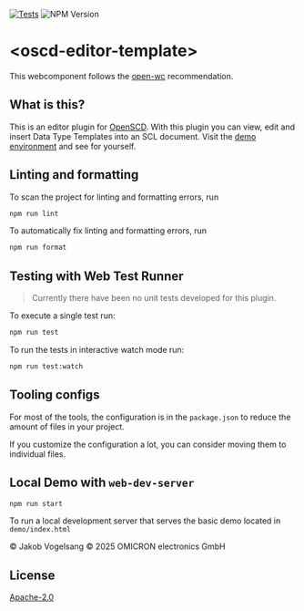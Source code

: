 [![Tests](https://github.com/OMICRONEnergyOSS/oscd-editor-template/actions/workflows/test.yml/badge.svg)](https://github.com/OMICRONEnergyOSS/oscd-editor-template/actions/workflows/test.yml) ![NPM Version](https://img.shields.io/npm/v/@omicronenergy/oscd-editor-template)

# \<oscd-editor-template>

This webcomponent follows the [open-wc](https://github.com/open-wc/open-wc) recommendation.

## What is this?

This is an editor plugin for [OpenSCD](https://openscd.org). With this plugin you can view, edit and insert Data Type Templates into an SCL document. Visit the [demo environment](https://omicronenergyoss.github.io/oscd-editor-template/demo/index.html) and see for yourself.

## Linting and formatting

To scan the project for linting and formatting errors, run

```bash
npm run lint
```

To automatically fix linting and formatting errors, run

```bash
npm run format
```

## Testing with Web Test Runner

> Currently there have been no unit tests developed for this plugin.

To execute a single test run:

```bash
npm run test
```

To run the tests in interactive watch mode run:

```bash
npm run test:watch
```

## Tooling configs

For most of the tools, the configuration is in the `package.json` to reduce the amount of files in your project.

If you customize the configuration a lot, you can consider moving them to individual files.

## Local Demo with `web-dev-server`

```bash
npm run start
```

To run a local development server that serves the basic demo located in `demo/index.html`

&copy; Jakob Vogelsang
&copy; 2025 OMICRON electronics GmbH

## License

[Apache-2.0](LICENSE)
